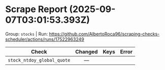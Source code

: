 # Scrape Report (2025-09-07T03:01:53.393Z)

Group: `stocks`  |  Run: https://github.com/AlbertoRoca96/scraping-checks-scheduler/actions/runs/17522963249

| Check | Changed | Keys | Error |
|---|:---:|:--|:--|
| `stock_ntdoy_global_quote` | — |  |  |

